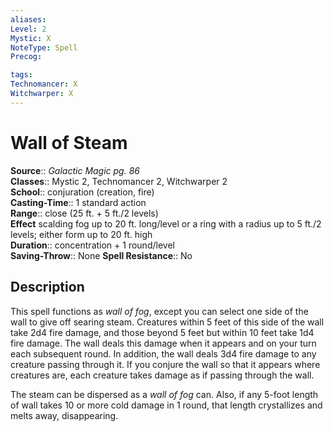 ```yaml
---
aliases: 
Level: 2
Mystic: X
NoteType: Spell
Precog: 

tags: 
Technomancer: X
Witchwarper: X
---
```


# Wall of Steam

**Source**:: _Galactic Magic pg. 86_  
**Classes**:: Mystic 2, Technomancer 2, Witchwarper 2  
**School**:: conjuration (creation, fire)  
**Casting-Time**:: 1 standard action  
**Range**:: close (25 ft. + 5 ft./2 levels)  
**Effect** scalding fog up to 20 ft. long/level or a ring with a radius up to 5 ft./2 levels; either form up to 20 ft. high  
**Duration**:: concentration + 1 round/level  
**Saving-Throw**:: None
**Spell Resistance**:: No

## Description

This spell functions as _wall of fog_, except you can select one side of the wall to give off searing steam. Creatures within 5 feet of this side of the wall take 2d4 fire damage, and those beyond 5 feet but within 10 feet take 1d4 fire damage. The wall deals this damage when it appears and on your turn each subsequent round. In addition, the wall deals 3d4 fire damage to any creature passing through it. If you conjure the wall so that it appears where creatures are, each creature takes damage as if passing through the wall.  
  
The steam can be dispersed as a _wall of fog_ can. Also, if any 5-foot length of wall takes 10 or more cold damage in 1 round, that length crystallizes and melts away, disappearing.
